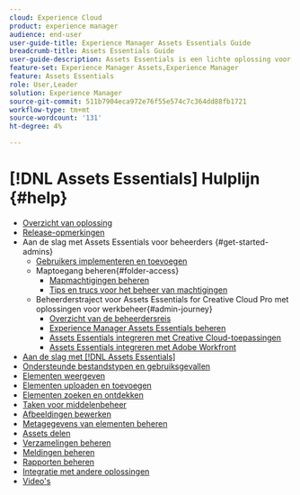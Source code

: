 ```yaml
---
cloud: Experience Cloud
product: experience manager
audience: end-user
user-guide-title: Experience Manager Assets Essentials Guide
breadcrumb-title: Assets Essentials Guide
user-guide-description: Assets Essentials is een lichte oplossing voor middelenbeheer die vanuit andere Experience Cloud-toepassingen werkt.
feature-set: Experience Manager Assets,Experience Manager
feature: Assets Essentials
role: User,Leader
solution: Experience Manager
source-git-commit: 511b7904eca972e76f55e574c7c364dd88fb1721
workflow-type: tm+mt
source-wordcount: '131'
ht-degree: 4%

---
```



# [!DNL Assets Essentials] Hulplijn {#help}

+ [Overzicht van oplossing](introduction.md)
+ [Release-opmerkingen](release-notes.md)
+ Aan de slag met Assets Essentials voor beheerders {#get-started-admins}
   + [Gebruikers implementeren en toevoegen](deploy-administer.md)
   + Maptoegang beheren{#folder-access}
      + [Mapmachtigingen beheren](manage-permissions.md)
      + [Tips en trucs voor het beheer van machtigingen](permission-management-best-practices.md)
   + Beheerderstraject voor Assets Essentials for Creative Cloud Pro met oplossingen voor werkbeheer{#admin-journey}
      + [Overzicht van de beheerdersreis](assets-essentials-cc-pro-work-management-admin-journey.md)
      + [Experience Manager Assets Essentials beheren](adminster-aem-assets-essentials.md)
      + [Assets Essentials integreren met Creative Cloud-toepassingen](integrate-assets-essentials-creative-cloud.md)
      + [Assets Essentials integreren met Adobe Workfront](integrate-assets-essentials-workfront.md)
+ [Aan de slag met [!DNL Assets Essentials]](get-started.md)
+ [Ondersteunde bestandstypen en gebruiksgevallen](supported-file-formats.md)
+ [Elementen weergeven](navigate-view.md)
+ [Elementen uploaden en toevoegen](add-delete.md)
+ [Elementen zoeken en ontdekken](search.md)
+ [Taken voor middelenbeheer](manage-organize.md)
+ [Afbeeldingen bewerken](edit-images.md)
+ [Metagegevens van elementen beheren](metadata.md)
+ [Assets delen](share-links-for-assets.md)
+ [Verzamelingen beheren](manage-collections.md)
+ [Meldingen beheren](manage-notifications.md)
+ [Rapporten beheren](manage-reports.md)
+ [Integratie met andere oplossingen](integration.md)
+ [Video&#39;s](https://experienceleague.adobe.com/docs/experience-manager-learn/assets-essentials/overview.html)
